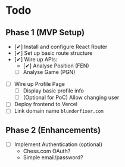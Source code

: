 # Todo

## Phase 1 (MVP Setup)

- [✔] Install and configure React Router
- [✔] Set up basic route structure
- [✔] Wire up APIs:
  - [✔] Analyse Position (FEN)
  - [ ] Analyse Game (PGN)
- [ ] Wire up Profile Page
  - [ ] Display basic profile info
  - [ ] (Optional for PoC) Allow changing user
- [ ] Deploy frontend to Vercel
- [ ] Link domain name `blunderfixer.com`

## Phase 2 (Enhancements)

- [ ] Implement Authentication (optional)
  - Chess.com OAuth? 
  - Simple email/password?
